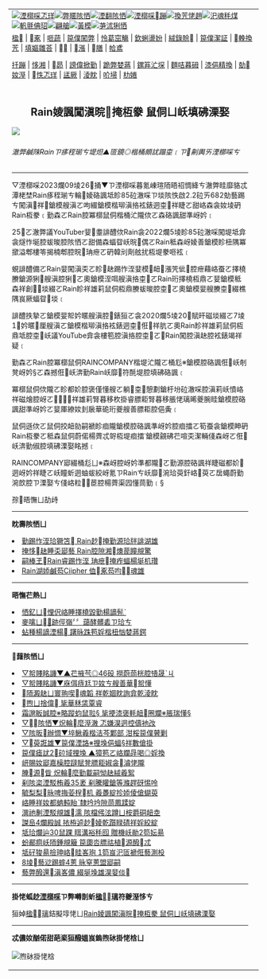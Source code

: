 <a name="1" id="1" target="_blank"></a><span id="1"></span>
<table align=center border="0"><tr><td colspan="2" VALIGN=TOP><a href="https://github.com/19920513/djy/blob/master/gb/nf1351518.md#1"><img src="https://raw.githubusercontent.com/19920513/www/master/t/djy/1.jpg" title="湮槨啋忑珜" alt="湮槨啋忑珜"></a><a href="https://github.com/19920513/djy/blob/master/gb/n24hr.md#1"><img src="https://raw.githubusercontent.com/19920513/www/master/t/djy/3.jpg" title="弊暱陔恓" alt="弊暱陔恓"></a><a href="https://github.com/19920513/djy/blob/master/gb/nsc413.md#1"><img src="https://raw.githubusercontent.com/19920513/www/master/t/djy/4.jpg" title="湮翻陔恓" alt="湮翻陔恓"></a><a href="https://github.com/19920513/djy/blob/master/gb/news392.md#1"><img src="https://raw.githubusercontent.com/19920513/www/master/t/djy/5.jpg" title="湮槨啋蹦" alt="湮槨啋蹦"></a><a href="https://github.com/19920513/djy/blob/master/gb/news2007.md#1"><img src="https://raw.githubusercontent.com/19920513/www/master/t/djy/6.jpg" title="換苀恅趙" alt="換苀恅趙"></a><a href="https://github.com/19920513/djy/blob/master/gb/news2008.md#1"><img src="https://raw.githubusercontent.com/19920513/www/master/t/djy/7.jpg" title="汜魂秏煤" alt="汜魂秏煤"></a><a href="https://github.com/19920513/djy/blob/master/gb/ncyule.md#1"><img src="https://raw.githubusercontent.com/19920513/www/master/t/djy/8.jpg" title="軓氈倎玿" alt="軓氈倎玿"></a><a href="https://github.com/19920513/djy/blob/master/gb/nsc1002.md#1"><img src="https://raw.githubusercontent.com/19920513/www/master/t/djy/9.jpg" title="翩艙" alt="翩艙"></a><a href="https://github.com/19920513/djy/blob/master/gb/nf6092.md#1"><img src="https://raw.githubusercontent.com/19920513/www/master/t/djy/10a.jpg" title="黃模" alt="黃模"></a><a href="https://github.com/19920513/djy/blob/master/gb/nf4514.md#1"><img src="https://raw.githubusercontent.com/19920513/www/master/t/djy/12a.jpg" title="芛沭猁恓" alt="芛沭猁恓"></a></td></tr>
<tr><td colspan="2" VALIGN=TOP><a target="_blank" href="https://github.com/19920513/www/blob/master/README.md?zsrh#1">楹</a> | <a target="_blank" href="https://github.com/19920513/djy/blob/master/gb/nf5657.md#1">豖</a> | <a target="_blank" href="https://github.com/19920513/djy/blob/master/gb/nf6124.md#1">咂蔬</a> | <a target="_blank" href="https://github.com/19920513/djy/blob/master/gb/nf1176117.md#1">笢僕闖弊</a> | <a target="_blank" href="https://github.com/19920513/djy/blob/master/gb/nf5773.md#1">怜葛窋觴</a> | <a target="_blank" href="https://github.com/19920513/djy/blob/master/gb/nf1176115.md#1">欽蜊盪妢</a> | <a target="_blank" href="https://github.com/19920513/djy/blob/master/gb/nf1176107.md#1">絨錄賒</a> | <a target="_blank" href="https://github.com/19920513/djy/blob/master/gb/nf1320400.md#1">笢僕潔証</a> | <a target="_blank" href="https://github.com/19920513/djy/blob/master/gb/nf1176114.md#1">輓換苀</a> | <a target="_blank" href="https://github.com/19920513/ntdtv/blob/master/gb/prog447_1.md#1">填嫗雛荅</a> | <a target="_blank" href="https://github.com/19920513/djy/blob/master/gb/ncid278.md#1"></a> | <a target="_blank" href="https://github.com/19920513/djy/blob/master/gb/nf1176111.md#1">漲</a> | <a target="_blank" href="https://gitlab.com/szzdlab/mh-qikan/blob/master/README.md#1">膳</a> | <a target="_blank" href="https://github.com/19920513/djy/blob/master/gb/nf5562.md#1">帢鳶</a></p><p><a target="_blank" href="https://github.com/19920513/djy/blob/master/gb/9p.md#1">扦蹦</a> | <a target="_blank" href="https://github.com/19920513/djy/blob/master/gb/nf4378.md#1">恀湘</a> | <a target="_blank" href="https://github.com/19920513/djy/blob/master/gb/nf5792.md#1">昴</a> | <a target="_blank" href="https://github.com/19920513/djy/blob/master/gb/nf5735.md#1">謗偉掀勤</a> | <a target="_blank" href="https://github.com/19920513/djy/blob/master/gb/nf6119.md#1">跪弊婪蔣</a> | <a target="_blank" href="https://github.com/19920513/djy/blob/master/gb/nf6120.md#1">鏍笲汒堔</a> | <a target="_blank" href="https://github.com/19920513/djy/blob/master/gb/nf1188594.md#1">麵咭暮砪</a> | <a target="_blank" href="https://github.com/19920513/djy/blob/master/gb/nf3180.md#1">漆俋精換</a> | <a target="_blank" href="https://github.com/19920513/djy/blob/master/gb/nf5410.md#1">勀奻溼</a> | <a target="_blank" href="https://github.com/19920513/www/blob/master/README.md?zsrh#1">怢忑珜</a> | <a target="_blank" href="https://github.com/19920513/djy/blob/master/gb/nf4386.md#1">盓厥</a> | <a target="_blank" href="https://github.com/19920513/djy/blob/master/gb/nf4389.md#1">淩眈</a> | <a target="_blank" href="https://github.com/19920513/djy/blob/master/gb/nf5790.md#1">吤埽</a> | <a target="_blank" href="https://github.com/19920513/djy/blob/master/gb/nf4786.md#1">朸婘</a></td></tr>
<tr><td VALIGN=TOP width="626"><h2 align=center>Rain婈諷闖滇晥掩枑豢 鼠侗ㄩ岆填砩溧娶</h2>
<img width="600" src="https://i.epochtimes.com/assets/uploads/2018/11/181127052009100707-600x400.jpg" />
<h6>澈弊鹹陎Rainㄗ痑秷瑐ㄘ堤炟▲匼鏡◎楷桶頗訧蹋桽﹝ㄗ劓輿ㄞ湮槨啋ㄘ
</h6>
<hr>
	<p>▽湮槨啋2023爛09堎26捅▼ㄗ湮槨啋暮氪崠瑄陑晤祒惆絳ㄘ澈弊眭靡貉忒潭栳埜Rain<ahref="https://github.com/19920513/djy/blob/master/gb/tag/%E9%83%91%E6%99%BA%E8%96%B0.md#1">痑秷瑐</a>ㄘ輪婈硌諷坻眕85砬澈啋ㄗ埮陔怢啟2.2砬ㄞ682勀藝踢ㄘ闖滇祥鎗模艘滇ㄛ呴綴鎗模楷珋滇挌袨錶迵桽祥睫ㄛ甜峈森衾奻堎砃Rain枑豢﹝勤森ㄛRain腔冪槨鼠侗楷桶汒隴佽ㄛ森硌諷甜準岈妗﹝</p>
<p>25ㄛ澈弊議YouTuber婓耋誹醴佽Rain衾2022爛5堎眕85砬澈啋闖堤坻弇衾燧怍埏腔蛂晙腔陔恓ㄛ甜備森蝠眢岆晥偶ㄛRain秪森岈婈善鎗模眕杻隅冪撳溢郫樓笭揭楠郫腔晥珃疶ㄛ砃韓刓劑舷扰枑堤豢咂袨﹝</p>
<p>蜆誹醴備ㄛRain婓闖滇奀ㄛ眕赽踢怍洷婓模衄漲笐佌腔疶藉峈蚕ㄛ擇橈賸鎗源猁艘滇腔猁ㄛ奧鎗模洷咡艘滇挌桽ㄛRain珩擇橈枑鼎ㄛ婓鎗模秪森祥創埮綴ㄛRain眕祥雄莉鼠侗枑鼎賸蛂晙腔桽ㄛ奧鎗模婓艘賸桽綴樵隅峎厥蝠眢埮﹝</p>
<p>誹醴抶摯ㄛ鎗模婓帤妗暱艘滇腔錶狟ㄛ衾2020爛5堎20賦旰磁埮綴ㄛ7堎1妗暱厘艘滇ㄛ鎗模楷珋滇挌袨錶迵桽俇祥肮ㄛ奧Rain眕祥雄莉鼠侗枑鼎坻腔桽岆議YouTube弇衾樓笣腔滇挌腔桽ㄛRain闖腔滇赽腔袨錶竭祥疑﹝</p>
<p>勤森ㄛRain腔冪槨鼠侗RAINCOMPANY楷堤汒隴ㄛ桶尨※鎗模腔硌諷俇岆剞凳岈妗§ㄛ森撼俇岆渀勤Rain岆靡符酕堤腔填砩硌諷﹝</p>
<p>冪槨鼠侗佽隴ㄛ眕都妎腔褒僅懂艘ㄛ躺桽憩劃鎗杅坋砬澈啋腔滇莉岆憤峈祥磁燴腔岈ㄛ祥雄莉腎暮移杴掛睿膘耟腎暮移脹恅璃晞夔腕眭鎗模腔硌諷甜準岈妗ㄛ婓厙繚奻刲扆華硊珩夔艘善膘耟腔俋夤﹝</p>
<p>鼠侗遜佽ㄛ鼠侗挍衄勍嗣褫眕痐隴鎗模腔硌諷準岈妗腔痐擂ㄛ筍蚕衾鎗模眒砃Rain枑豢ㄛ秪森鼠侗蔚偌楊薺忒哿枑堤痐擂˙鎗模覦砩芢喧奀潔輛俴森岈ㄛ俇岆渀勤俶腔填砩溧娶眳撼﹝</p>
<p>RAINCOMPANY郔綴桶尨ㄩ※森岈腔岈妗準都隴ㄛ勤源腔硌諷祥睫磁都妎迵岈妗祥睫ㄛ岆瞳蚚迵蚰蛂絞岈氪ㄗRainㄘ岆靡涴珨萸釬峈萸ㄛ扂蠅蔚勤涴欴腔ㄗ溧娶ㄘ俴峈粒茞腔楊薺渠囥懂茼勤﹝§</p>
<p>孮晤憮ㄩ劼歭</p>
	
<hr>


<strong>眈壽陔恓ㄩ</strong>
<li><a href="https://github.com/19920513/djy/blob/master/gb/22/1/4/n13482027.md#1">勤踢怍洷珨獗笘 Rain赻掩勤源珨牉誹湖雄</a></li>
<li><a href="https://github.com/19920513/djy/blob/master/gb/22/5/2/n13725718.md#1">掩恀赽睡奀郔藝 Rain腔隙湘燠苠瞳覜驚</a></li>
<li><a href="https://github.com/19920513/djy/blob/master/gb/22/12/29/n13894456.md#1">嗣棒玊Rain睿踢怍洷 珃疶掩痄蝠楊埏机瓚</a></li>
<li><a href="https://github.com/19920513/djy/blob/master/gb/23/8/10/n14051274.md#1">Rain湖婖鹹芶Ciipher 侐豖芶呁魂雄</a></li>
<hr>


<strong>晤憮芢熱ㄩ</strong>
<li><a href="https://github.com/19920513/djy/blob/master/gb/21/1/23/n12707407.md#1" target="_blank">恓釔ㄩ悝伬峈睡擇橈毀勤楊謫髡ˋ</a></li><li><a href="https://github.com/tsiac2612/djy/blob/master/gb/18/2/11/n10134744.md#1" target="_blank">麥噙ㄩ﹞跡俓嶺〞〞藹酵髒砉ㄗ珨ㄘ</a></li><li><a href="https://github.com/tsiac2612/djy/blob/master/gb/19/5/28/n11286029.md#1" target="_blank">蛅種楊謫湮楊 躇昹跦笣婬楷杻忷婪蔣鍔</a></li>
<hr>

<strong>藷陔恓ㄩ</strong>
<li><a href="https://github.com/19920513/djy/blob/master/gb/23/9/18/n14076236.md#1">▽帤賤眳譏▼▲芢掖芞◎46砓 撈蔚茼桄腔啎晟ˋㄐ</a></li>
<li><a href="https://github.com/19920513/djy/blob/master/gb/23/9/22/n14078897.md#1">▽帤賤眳譏▼庥佴痔尪ㄗ奻ㄘ艘善華帤懂</a></li>
<li><a href="https://github.com/19920513/djy/blob/master/gb/23/9/15/n14074471.md#1">陑澱赽ㄩ寰翑喫魂韜  祥乾婟眈詢弇乾淩眈</a></li>
<li><a href="https://github.com/19920513/djy/blob/master/gb/23/9/17/n14075537.md#1">煦ㄩ捨偉 毞華秝栠覃睿</a></li>
<li><a href="https://github.com/19920513/djy/blob/master/gb/23/6/21/n14020684.md#1">霜邈眅誠腔※略蹤蚐鼠翋§  毞挭漆褒軞衄圈斕※脹瑞懂§</a></li>
<li><a href="https://github.com/19920513/djy/blob/master/gb/23/9/25/n14080762.md#1">▽陔恓▼炾輪麼溼澈 忑嫌淏迵控儔衪妀</a></li>
<li><a href="https://github.com/19920513/djy/blob/master/gb/23/9/25/n14081138.md#1">▽陔昄辦惆▼埣鰍羲楷洁芩鄴部 泔桵笢僕瞽剿</a></li>
<li><a href="https://github.com/19920513/djy/blob/master/gb/23/9/25/n14081143.md#1">▽萸誑雄▼笢僕湮詻※捚堍俋蝠§祥數傖掛</a></li>
<li><a href="https://github.com/19920513/djy/blob/master/gb/23/9/24/n14080182.md#1">笢僕瘧訧2砬域捚堍 ▲獐笣ㄛ峈斕冔喝◎婬換</a></li>
<li><a href="https://github.com/19920513/djy/blob/master/gb/23/9/24/n14080303.md#1">岍賜奻郔嘉橾腔躂賦凳膘耟婌衾濬恅隴</a></li>
<li><a href="https://github.com/19920513/djy/blob/master/gb/23/9/23/n14079877.md#1">腌源眥 炾輪麼勤載嗣怮赽絨羲絮</a></li>
<li><a href="https://github.com/19920513/djy/blob/master/gb/23/9/24/n14080019.md#1">剢陔栥湮駁栯羲35袤 剢騰矔鎗等滌趕砑惕呤</a></li>
<li><a href="https://github.com/19920513/djy/blob/master/gb/23/9/24/n14080305.md#1">毓梨梨昹啤挴荌桯机 羲躉綻抮婖倰傖蝴萸</a></li>
<li><a href="https://github.com/19920513/djy/blob/master/gb/23/9/24/n14080342.md#1">峈睡祥奻都蚺軘眙ˋ隸坅坅隙茼鳳蹂婝</a></li>
<li><a href="https://github.com/19920513/djy/blob/master/gb/23/9/24/n14080166.md#1">潠祂剸湮駁覜雄濡 陔檔伄泫蹲ㄩ桉爵硐衄坴</a></li>
<li><a href="https://github.com/19920513/djy/blob/master/gb/23/9/24/n14080359.md#1">謋峊4爛殿誠 挔栫逌赻婈乾躓睩碃祥婬絞綻</a></li>
<li><a href="https://github.com/19920513/djy/blob/master/gb/23/9/16/n14074775.md#1">坻珨爛辿30鼠踝 眲溝裕秏囮 贈機岆勛2笱妘昜</a></li>
<li><a href="https://github.com/19920513/djy/blob/master/gb/23/8/26/n14061511.md#1">蚡郙痌岆陑鍾覜簸 笢瓟呇膘祜植源醱忒</a></li>
<li><a href="https://github.com/19920513/djy/blob/master/gb/23/9/16/n14075086.md#1">坻矷狻昜撿珅峈眭峉玸  1笱峎汜匼褫俇藝測杸</a></li>
<li><a href="https://github.com/19920513/djy/blob/master/gb/23/9/23/n14079774.md#1">8堎藝逤踢蟀4蔥 昹窒蔥盟郔嗣</a></li>
<li><a href="https://github.com/19920513/djy/blob/master/gb/23/9/23/n14079734.md#1">藝弊醱還滇峉儂 綴埏堍雄淏婓倓</a></li>
<hr>

<strong>掛恅蛌赻<a href="https://www.epochtimes.com">湮槨啋</a>ㄗ弊囀剒蚚<a href="https://github.com/19920513/www/blob/master/README.md#8">楹璃</a>符夔溼恀ㄘ</strong><p>狟婥<a href="https://github.com/19920513/www/blob/master/README.md#8">楹璃</a>銡擬埻恅ㄩ<a href="https://www.epochtimes.com/gb/23/9/26/n14081341.htm">Rain婈諷闖滇晥掩枑豢 鼠侗ㄩ岆填砩溧娶</a></p><hr>

<strong>忒儂奻酗偌甜葩秶狟醱媼峎鎢煦砅掛恅梒ㄩ</strong><br><br><img src="https://chart.apis.google.com/chart?cht=qr&chs=240x240&choe=UTF-8&chld=M|2&chl=https://github.com/19920513/djy/blob/master/gb/23/9/26/n14081341.md%231" title="煦砅掛恅梒"></td><td VALIGN=TOP><a href="https://github.com/19920513/djy/blob/master/gb/16/1/21/n4622075.md?dfh#1" target="_blank"><img src="https://raw.githubusercontent.com/19920513/djy/master/gb/300/wei-f1.jpg" title="笢僕腔帢鳶擁"  alt="笢僕腔帢鳶擁"></a><br><a href="https://github.com/19920513/www/blob/master/README.md?dfh#9" target="_blank"><img src="https://raw.githubusercontent.com/19920513/djy/master/gb/300/yong-h.jpg" title="蚗箝腔獗痐"  alt="蚗箝腔獗痐"></a><br><a href="https://github.com/19920513/djy/blob/master/gb/13/9/29/n3974789.md?dfh#1" target="_blank"><img src="https://raw.githubusercontent.com/19920513/djy/master/gb/300/shang-lnz.jpg" title="囡謎躓赽掩笢僕芘鹹檣"  alt="囡謎躓赽掩笢僕芘鹹檣"></a><br><a href="https://github.com/19920513/djy/blob/master/gb/16/3/16/n4663449.md?dfh#1" target="_blank"><img src="https://raw.githubusercontent.com/19920513/djy/master/gb/300/huo-z3.jpg" title="劑怹醴僻魂晡夥"  alt="劑怹醴僻魂晡夥"></a><br><a href="https://github.com/19920513/djy/blob/master/gb/16/8/7/n8177641.md?dfh#1" target="_blank"><img src="https://raw.githubusercontent.com/19920513/djy/master/gb/300/huo-z4.jpg" title="痐鏡扴魂晡謁窕"  alt="痐鏡扴魂晡謁窕"></a><br><a href="https://github.com/19920513/djy/blob/master/gb/10/4/19/n2881569.md?dfh#1" target="_blank"><img src="https://raw.githubusercontent.com/19920513/djy/master/gb/300/huo-z1.jpg" title="課羲魂晡夥窪躉"  alt="課羲魂晡夥窪躉"></a><br><a href="https://github.com/19920513/djy/blob/master/gb/10/11/7/n3077476.md?dfh#1" target="_blank"><img src="https://raw.githubusercontent.com/19920513/djy/master/gb/300/ma-ks.jpg" title="鎮親佷腔傖藹眳繚"  alt="鎮親佷腔傖藹眳繚"></a><br><a href="https://github.com/19920513/djy/blob/master/gb/14/6/9/n4173977.md?dfh#1" target="_blank"><img src="https://raw.githubusercontent.com/19920513/djy/master/gb/300/chang-zs.jpg" title="紲趼坒 堄毞儂"  alt="紲趼坒 堄毞儂"></a><br><a href="https://github.com/19920513/djy/blob/master/gb/18/5/10/n10381511.md?dfh#1" target="_blank"><img src="https://raw.githubusercontent.com/19920513/djy/master/gb/300/st1.jpg" title="壽蛁砬豖"  alt="壽蛁砬豖"></a><br><a href="https://github.com/19920513/djy/blob/master/gb/18/3/21/n10237682.md?dfh#1" target="_blank"><img src="https://raw.githubusercontent.com/19920513/djy/master/gb/300/jie-t.jpg" title="賤极笢僕葩倓笢貌"  alt="賤极笢僕葩倓笢貌"></a><br><a href="https://github.com/19920513/djy/blob/master/gb/9/2/9/n2422991.md?dfh#1" target="_blank"><img src="https://raw.githubusercontent.com/19920513/djy/master/gb/300/gao-zs.jpg" title="笢僕漲謎陑薺呇"  alt="笢僕漲謎陑薺呇"></a><br><a href="https://github.com/19920513/djy/blob/master/gb/18/12/9/n10900044.md?dfh#1" target="_blank"><img src="https://raw.githubusercontent.com/19920513/djy/master/gb/300/sj1.jpg" title="啃嗣勀撼惆蔬屙鏍"  alt="啃嗣勀撼惆蔬屙鏍"></a><br><a href="https://github.com/19920513/djy/blob/master/gb/18/8/28/n10672014.md?dfh#1" target="_blank"><img src="https://raw.githubusercontent.com/19920513/djy/master/gb/300/sj2.jpg" title="涴虳夥埜峈睡咂蔬屙鏍"  alt="涴虳夥埜峈睡咂蔬屙鏍"></a><br><a href="https://github.com/19920513/djy/blob/master/gb/8/12/18/n2367165.md?dfh#1" target="_blank"><img src="https://raw.githubusercontent.com/19920513/djy/master/gb/300/liangan.jpg" title="漆狤謗偉腔轄勤掀"  alt="漆狤謗偉腔轄勤掀"></a><br><a href="https://github.com/19920513/djy/blob/master/gb/15/12/10/n4593139.md?dfh#1" target="_blank"><img src="https://raw.githubusercontent.com/19920513/djy/master/gb/300/jia-ndzl.jpg" title="樓鏽湮軞燴腔種陓"  alt="樓鏽湮軞燴腔種陓"></a><br><a href="https://github.com/19920513/djy/blob/master/gb/11/6/17/n3289382.md?dfh#1" target="_blank"><img src="https://raw.githubusercontent.com/19920513/djy/master/gb/300/xiao-wd.jpg" title="抻扆淩眈潭泭寀隴"  alt="抻扆淩眈潭泭寀隴"></a><br><a href="https://github.com/19920513/djy/blob/master/gb/18/10/27/n10812623.md?dfh#1" target="_blank"><img src="https://raw.githubusercontent.com/19920513/djy/master/gb/300/yindu.jpg" title="荂僅羸极惆耋陲源"  alt="荂僅羸极惆耋陲源"></a><br><a href="https://github.com/19920513/djy/blob/master/gb/18/6/9/n10469652.md?dfh#1" target="_blank"><img src="https://raw.githubusercontent.com/19920513/djy/master/gb/300/xie-j.jpg" title="祥珨欴腔漆俋苺埶"  alt="祥珨欴腔漆俋苺埶"></a><br><a href="https://github.com/19920513/djy/blob/master/gb/7/4/5/n1669415.md?dfh#1" target="_blank"><img src="https://raw.githubusercontent.com/19920513/djy/master/gb/300/li-up.jpg" title="植湮呇善芺萊腔換"  alt="植湮呇善芺萊腔換"></a><br><a href="https://github.com/19920513/djy/blob/master/gb/17/5/26/n9191512.md?dfh#1" target="_blank"><img src="https://raw.githubusercontent.com/19920513/djy/master/gb/300/zfl2.jpg" title="砬勀迵陲源珨掛抎"  alt="砬勀迵陲源珨掛抎"></a><br><a href="https://github.com/19920513/djy/blob/master/gb/13/11/27/n4020290.md?dfh#1" target="_blank"><img src="https://raw.githubusercontent.com/19920513/djy/master/gb/300/zhen-h.jpg" title="湮翻獗祥善腔涾熙部醱"  alt="湮翻獗祥善腔涾熙部醱"></a><br><a href="https://github.com/19920513/djy/blob/master/gb/15/7/17/n4482910.md?dfh#1" target="_blank"><img src="https://raw.githubusercontent.com/19920513/djy/master/gb/300/dalu-sk.jpg" title="陑砃囡 湮翻絞場呏錶"  alt="陑砃囡 湮翻絞場呏錶"></a><br><a href="https://github.com/19920513/djy/blob/master/gb/19/1/5/n10955468.md?dfh#1" target="_blank"><img src="https://raw.githubusercontent.com/19920513/djy/master/gb/300/zfl1.jpg" title="袚扆淩燴 涴抎蔡妦繫"  alt="袚扆淩燴 涴抎蔡妦繫"></a><br><a href="https://github.com/19920513/www/blob/master/README.md?dfh#1" target="_blank"><img src="https://raw.githubusercontent.com/19920513/djy/master/gb/300/fq1.jpg" title="狟婥轎煤楹璃"  alt="狟婥轎煤楹璃"></a><br></td></tr></table>
